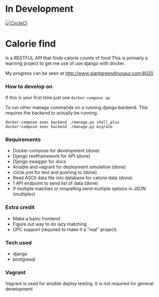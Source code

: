 # In Development
[![CircleCI](https://circleci.com/gh/banjocat/calorie-find/tree/master.svg?style=svg)](https://circleci.com/gh/banjocat/calorie-find/tree/master)

# Calorie find 
Is a RESTFUL API that finds calorie counts of food
This is primarly a learning project to get me use of use django with docker.

My progress can be seen at http://www.giantgreendinosaur.com:8020

### How to develop on
If this is your first time just use `docker-compose up`. 

To run other manage commands on a running django backend. This requires the backend to actually be running.
```
docker-compose exec backend ./manage.py shell_plus
docker-compose exec backend ./manage.py migrate
```

### Requirements
* Docker compose for development (done)
* Django restframework for API (done)
* Django swagger for docs 
* Ansible and vagrant for deployment simulation (done)
* circle.yml for test and pushing to (done)
* Read ASCII data file into database for calorie data (done)
* 1 API endpoint to send list of data (done)
* If multiple matches or mispelling send multiple options in JSON (multiples)

### Extra credit
* Make a basic frontend
* Figure out way to do lazy matching
* UPC support (required to make it a "real" project)

### Tech used
* django
* postgresql


### Vagrant
Vagrant is used for ansible deploy testing. It is not required for general development

